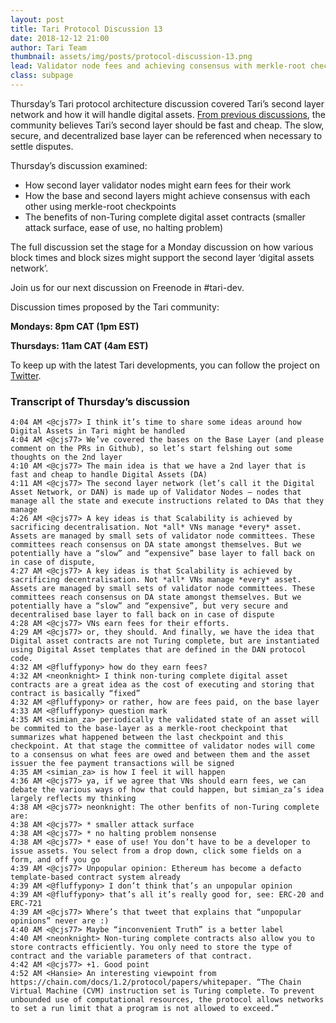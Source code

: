 ```yaml
---
layout: post
title: Tari Protocol Discussion 13
date: 2018-12-12 21:00
author: Tari Team
thumbnail: assets/img/posts/protocol-discussion-13.png
lead: Validator node fees and achieving consensus with merkle-root checkpoints
class: subpage
---
```


Thursday’s Tari protocol architecture discussion covered Tari’s second layer network and how it will handle digital assets. [From previous discussions](https://www.tari.com/blog/), the community believes Tari’s second layer should be fast and cheap. The slow, secure, and decentralized base layer can be referenced when necessary to settle disputes.

Thursday’s discussion examined:

* How second layer validator nodes might earn fees for their work
* How the base and second layers might achieve consensus with each other using merkle-root checkpoints
* The benefits of non-Turing complete digital asset contracts (smaller attack surface, ease of use, no halting problem)

The full discussion set the stage for a Monday discussion on how various block times and block sizes might support the second layer ‘digital assets network’. 

Join us for our next discussion on Freenode in #tari-dev.

Discussion times proposed by the Tari community:

**Mondays: 8pm CAT (1pm EST)**

**Thursdays: 11am CAT (4am EST)**

To keep up with the latest Tari developments, you can follow the project on [Twitter](https://twitter.com/tari).

### Transcript of Thursday’s discussion

```
4:04 AM <@cjs77> I think it’s time to share some ideas around how Digital Assets in Tari might be handled
4:04 AM <@cjs77> We’ve covered the bases on the Base Layer (and please comment on the PRs in Github), so let’s start felshing out some thoughts on the 2nd layer
4:10 AM <@cjs77> The main idea is that we have a 2nd layer that is fast and cheap to handle Digital Assets (DA)
4:11 AM <@cjs77> The second layer network (let’s call it the Digital Asset Network, or DAN) is made up of Validator Nodes — nodes that manage all the state and execute instructions related to DAs that they manage
4:26 AM <@cjs77> A key ideas is that Scalability is achieved by sacrificing decentralisation. Not *all* VNs manage *every* asset. Assets are managed by small sets of validator node committees. These committees reach consensus on DA state amongst themselves. But we potentially have a “slow” and “expensive” base layer to fall back on in case of dispute,
4:27 AM <@cjs77> A key ideas is that Scalability is achieved by sacrificing decentralisation. Not *all* VNs manage *every* asset. Assets are managed by small sets of validator node committees. These committees reach consensus on DA state amongst themselves. But we potentially have a “slow” and “expensive”, but very secure and decentralised base layer to fall back on in case of dispute
4:28 AM <@cjs77> VNs earn fees for their efforts.
4:29 AM <@cjs77> or, they should. And finally, we have the idea that Digital asset contracts are not Turing complete, but are instantiated using Digital Asset templates that are defined in the DAN protocol code.
4:32 AM <@fluffypony> how do they earn fees?
4:32 AM <neonknight> I think non-turing complete digital asset contracts are a great idea as the cost of executing and storing that contract is basically “fixed”
4:32 AM <@fluffypony> or rather, how are fees paid, on the base layer
4:33 AM <@fluffypony> question mark
4:35 AM <simian_za> periodically the validated state of an asset will be commited to the base-layer as a merkle-root checkpoint that summarizes what happened between the last checkpoint and this checkpoint. At that stage the committee of validator nodes will come to a consensus on what fees are owed and between them and the asset issuer the fee payment transactions will be signed
4:35 AM <simian_za> is how I feel it will happen
4:36 AM <@cjs77> ya, if we agree that VNs should earn fees, we can debate the various ways of how that could happen, but simian_za’s idea largely reflects my thinking
4:38 AM <@cjs77> neonknight: The other benfits of non-Turing complete are:
4:38 AM <@cjs77> * smaller attack surface
4:38 AM <@cjs77> * no halting problem nonsense
4:38 AM <@cjs77> * ease of use! You don’t have to be a developer to issue assets. You select from a drop down, click some fields on a form, and off you go
4:39 AM <@cjs77> Unpopular opinion: Ethereum has become a defacto template-based contract system already
4:39 AM <@fluffypony> I don’t think that’s an unpopular opinion
4:39 AM <@fluffypony> that’s all it’s really good for, see: ERC-20 and ERC-721
4:39 AM <@cjs77> Where’s that tweet that explains that “unpopular opinions” never are :)
4:40 AM <@cjs77> Maybe “inconvenient Truth” is a better label
4:40 AM <neonknight> Non-turing complete contracts also allow you to store contracts efficiently. You only need to store the type of contract and the variable parameters of that contract.
4:42 AM <@cjs77> +1. Good point
4:52 AM <Hansie> An interesting viewpoint from https://chain.com/docs/1.2/protocol/papers/whitepaper. “The Chain Virtual Machine (CVM) instruction set is Turing complete. To prevent unbounded use of computational resources, the protocol allows networks to set a run limit that a program is not allowed to exceed.”
```
